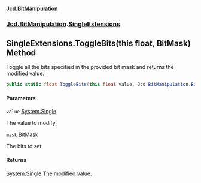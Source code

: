 #### [Jcd.BitManipulation](index.md 'index')
### [Jcd.BitManipulation](Jcd.BitManipulation.md 'Jcd.BitManipulation').[SingleExtensions](Jcd.BitManipulation.SingleExtensions.md 'Jcd.BitManipulation.SingleExtensions')

## SingleExtensions.ToggleBits(this float, BitMask) Method

Toggle all the bits specified in the provided bit mask and returns the modified value.

```csharp
public static float ToggleBits(this float value, Jcd.BitManipulation.BitMask mask);
```
#### Parameters

<a name='Jcd.BitManipulation.SingleExtensions.ToggleBits(thisfloat,Jcd.BitManipulation.BitMask).value'></a>

`value` [System.Single](https://docs.microsoft.com/en-us/dotnet/api/System.Single 'System.Single')

The value to modify.

<a name='Jcd.BitManipulation.SingleExtensions.ToggleBits(thisfloat,Jcd.BitManipulation.BitMask).mask'></a>

`mask` [BitMask](Jcd.BitManipulation.BitMask.md 'Jcd.BitManipulation.BitMask')

The bits to set.

#### Returns
[System.Single](https://docs.microsoft.com/en-us/dotnet/api/System.Single 'System.Single')
The modified value.